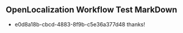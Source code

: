 ## OpenLocalization Workflow Test MarkDown
* e0d8a18b-cbcd-4883-8f9b-c5e36a377d48 thanks!

<!--HONumber=Oct16_HO3-->


